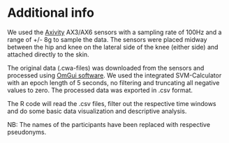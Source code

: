 # Additional info

We used the [Axivity](https://axivity.com/) AX3/AX6 sensors with a sampling rate of 100Hz and a range of +/- 8g to sample the data. The sensors were placed midway between the hip and knee on the lateral side of the knee (either side) and attached directly to the skin.

The original data (.cwa-files) was downloaded from the sensors and processed using [OmGui software](https://github.com/digitalinteraction/openmovement/wiki/AX3-GUI). We used the integrated SVM-Calculator with an epoch length of 5 seconds, no filtering and truncating all negative values to zero. The processed data was exported in .csv format.

The R code will read the .csv files, filter out the respective time windows and do some basic data visualization and descriptive analysis.

NB: The names of the participants have been replaced with respective pseudonyms.
